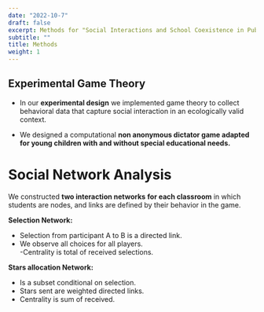 ```yaml
---
date: "2022-10-7"
draft: false
excerpt: Methods for "Social Interactions and School Coexistence in Public Elementary Schools’ Neurodiverse Classrooms".
subtitle: ""
title: Methods
weight: 1
---
```


## Experimental Game Theory

-   In our **experimental design** we implemented game theory to collect behavioral data that capture social interaction in an ecologically valid context.

-   We designed a computational **non anonymous dictator game adapted for young children with and without special educational needs.**

# Social Network Analysis

We constructed **two interaction networks** **for each classroom** in which students are nodes, and links are defined by their behavior in the game.

**Selection Network:**

-   Selection from participant A to B is a directed link.
-  We observe all choices for all players.	
-Centrality is total of received selections.

**Stars allocation Network:**

- Is a subset conditional on selection.
- Stars sent are weighted directed links.
- Centrality is sum of received.
